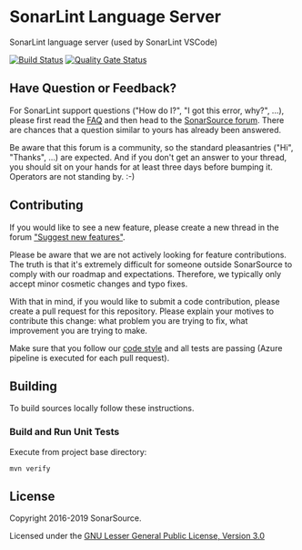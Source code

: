 SonarLint Language Server
=========================
SonarLint language server (used by SonarLint VSCode)

[![Build Status](https://dev.azure.com/sonarsource/DotNetTeam%20Project/_apis/build/status/sonarlint/SonarSource.sonarlint-language-server?branchName=master)](https://dev.azure.com/sonarsource/DotNetTeam%20Project/_build/latest?definitionId=XX&branchName=master)
[![Quality Gate Status](https://next.sonarqube.com/sonarqube/api/project_badges/measure?project=org.sonarsource.sonarlint.ls%3Asonarlint-language-server&metric=alert_status)](https://next.sonarqube.com/sonarqube/dashboard?id=org.sonarsource.sonarlint.ls%3Asonarlint-language-server)

Have Question or Feedback?
--------------------------

For SonarLint support questions ("How do I?", "I got this error, why?", ...), please first read the [FAQ](https://community.sonarsource.com/t/frequently-asked-questions/7204) and then head to the [SonarSource forum](https://community.sonarsource.com/c/help/sl). There are chances that a question similar to yours has already been answered. 

Be aware that this forum is a community, so the standard pleasantries ("Hi", "Thanks", ...) are expected. And if you don't get an answer to your thread, you should sit on your hands for at least three days before bumping it. Operators are not standing by. :-)


Contributing
------------

If you would like to see a new feature, please create a new thread in the forum ["Suggest new features"](https://community.sonarsource.com/c/suggestions/features).

Please be aware that we are not actively looking for feature contributions. The truth is that it's extremely difficult for someone outside SonarSource to comply with our roadmap and expectations. Therefore, we typically only accept minor cosmetic changes and typo fixes.

With that in mind, if you would like to submit a code contribution, please create a pull request for this repository. Please explain your motives to contribute this change: what problem you are trying to fix, what improvement you are trying to make.

Make sure that you follow our [code style](https://github.com/SonarSource/sonar-developer-toolset#code-style) and all tests are passing (Azure pipeline is executed for each pull request).

Building
--------

To build sources locally follow these instructions.

### Build and Run Unit Tests

Execute from project base directory:

    mvn verify


License
-------

Copyright 2016-2019 SonarSource.

Licensed under the [GNU Lesser General Public License, Version 3.0](http://www.gnu.org/licenses/lgpl.txt)


